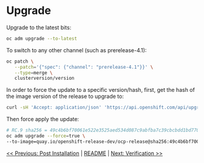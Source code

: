 # Upgrade

Upgrade to the latest bits:

```bash
oc adm upgrade --to-latest
```

To switch to any other channel (such as prerelease-4.1):

```bash
oc patch \
   --patch='{"spec": {"channel": "prerelease-4.1"}}' \
   --type=merge \
   clusterversion/version
```

In order to force the update to a specific version/hash, first, get the hash of
the image version of the release to upgrade to:

```bash
curl -sH 'Accept: application/json' 'https://api.openshift.com/api/upgrades_info/v1/graph?channel=prerelease-4.1' | jq .
```

Then force apply the update:

```bash
# RC.9 sha256 = 49c4b6bf70061e522e3525aed534d087c9abfba7c39cbcbdd1bd770ab096bf9e
oc adm upgrade --force=true \
--to-image=quay.io/openshift-release-dev/ocp-release@sha256:49c4b6bf70061e522e3525aed534d087c9abfba7c39cbcbdd1bd770ab096bf9e
```

[<< Previous: Post Installation](12-post-installation.md) | [README](../README.md) | [Next: Verification >>](14-verification.md)
